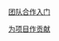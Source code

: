 [团队合作入门](http://xiaocong.github.io/blog/2013/03/20/team-collaboration-with-github/)

[为项目作贡献](http://git-scm.com/book/zh/v1/分布式-Git-为项目作贡献)